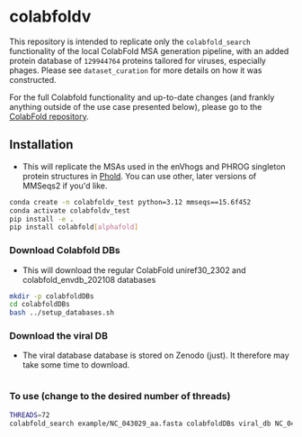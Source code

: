 # colabfoldv

This repository is intended to replicate only the `colabfold_search` functionality of the local ColabFold MSA generation pipeline, with an added protein database of `129944764` proteins tailored for viruses, especially phages. Please see `dataset_curation` for more details on how it was constructed.

For the full Colabfold functionality and up-to-date changes (and frankly anything outside of the use case presented below), please go to the [ColabFold repository](https://github.com/sokrypton/ColabFold).

## Installation

* This will replicate the MSAs used in the enVhogs and PHROG singleton protein structures in [Phold](https://github.com/gbouras13/phold). You can use other, later versions of MMSeqs2 if you'd like.

```bash
conda create -n colabfoldv_test python=3.12 mmseqs==15.6f452
conda activate colabfoldv_test
pip install -e .
pip install colabfold[alphafold]
```

### Download Colabfold DBs

* This will download the regular ColabFold uniref30_2302 and colabfold_envdb_202108 databases

```bash
mkdir -p colabfoldDBs
cd colabfoldDBs
bash ../setup_databases.sh
```

### Download the viral DB

* The viral database database is stored on Zenodo (just). It therefore may take some time to download.

```bash

```

### To use (change to the desired number of threads)


```bash
THREADS=72
colabfold_search example/NC_043029_aa.fasta colabfoldDBs viral_db NC_043029_aa_msas --threads $THREADS
```

